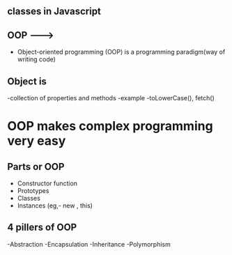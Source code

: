 ## classes in Javascript

## OOP --->
- Object-oriented programming (OOP) is a programming paradigm(way of writing code)

## Object is 
-collection of properties and methods
-example -toLowerCase(), fetch()

# OOP makes complex programming very easy

## Parts or OOP

- Constructor function
- Prototypes
- Classes
- Instances (eg,- new , this)

## 4 pillers of OOP
-Abstraction
-Encapsulation
-Inheritance
-Polymorphism


